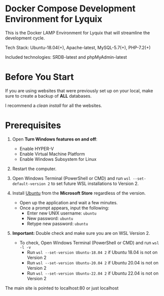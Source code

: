 # Docker Compose Development Environment for Lyquix

This is the Docker LAMP Environment for Lyquix that will streamline the development cycle.

Tech Stack: Ubuntu-18.04(+), Apache-latest, MySQL-5.7(+), PHP-7.2(+)

Included technologies: SRDB-latest and phpMyAdmin-latest

# Before You Start

If you are using websites that were previously set up on your local, make sure to create a backup of **ALL** databases. 

I recommend a *clean install* for all the websites.

# Prerequisites

1. Open **Turn Windows features on and off**:
   - Enable HYPER-V
   - Enable Virtual Machine Platform
   - Enable Windows Subsystem for Linux

2. Restart the computer.

3. Open Windows Terminal (PowerShell or CMD) and run `wsl --set-default-version 2` to set future WSL installations to Version 2.

4. Install [Ubuntu](https://www.microsoft.com/store/productId/9PDXGNCFSCZV) from the **Microsoft Store** regardless of the version.
   - Open up the application and wait a few minutes.
   - Once a prompt appears, input the following:
     - Enter new UNIX username: `ubuntu`
     - New password: `ubuntu`
     - Retype new password: `ubuntu`

5. **Important:** Double check and make sure you are on WSL Version 2.
     - To check, Open Windows Terminal (PowerShell or CMD) and run `wsl -l -v`
       - Run `wsl --set-version Ubuntu-18.04 2` if Ubuntu 18.04 is not on Version 2
       - Run `wsl --set-version Ubuntu-20.04 2` if Ubuntu 20.04 is not on Version 2
       - Run `wsl --set-version Ubuntu-22.04 2` if Ubuntu 22.04 is not on Version 2

The main site is pointed to localhost:80 or just localhost
